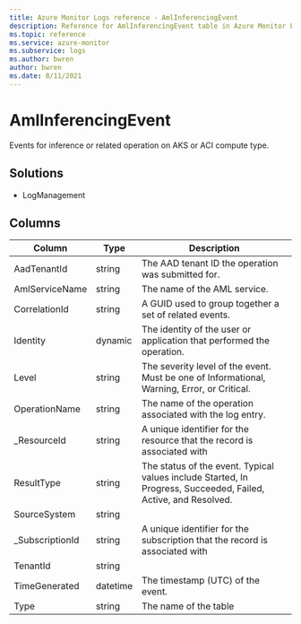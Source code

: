 ```yaml
---
title: Azure Monitor Logs reference - AmlInferencingEvent
description: Reference for AmlInferencingEvent table in Azure Monitor Logs.
ms.topic: reference
ms.service: azure-monitor
ms.subservice: logs
ms.author: bwren
author: bwren
ms.date: 8/11/2021
---
```


# AmlInferencingEvent

 Events for inference or related operation on AKS or ACI compute type.

## Solutions

- LogManagement




## Columns

|Column|Type|Description|
|---|---|---|
|AadTenantId|string|The AAD tenant ID the operation was submitted for.|
|AmlServiceName|string|The name of the AML service.|
|CorrelationId|string|A GUID used to group together a set of related events.|
|Identity|dynamic|The identity of the user or application that performed the operation.|
|Level|string|The severity level of the event. Must be one of Informational, Warning, Error, or Critical.|
|OperationName|string|The name of the operation associated with the log entry.|
|_ResourceId|string|A unique identifier for the resource that the record is associated with|
|ResultType|string|The status of the event. Typical values include Started, In Progress, Succeeded, Failed, Active, and Resolved.|
|SourceSystem|string||
|_SubscriptionId|string|A unique identifier for the subscription that the record is associated with|
|TenantId|string||
|TimeGenerated|datetime|The timestamp (UTC) of the event.|
|Type|string|The name of the table|
